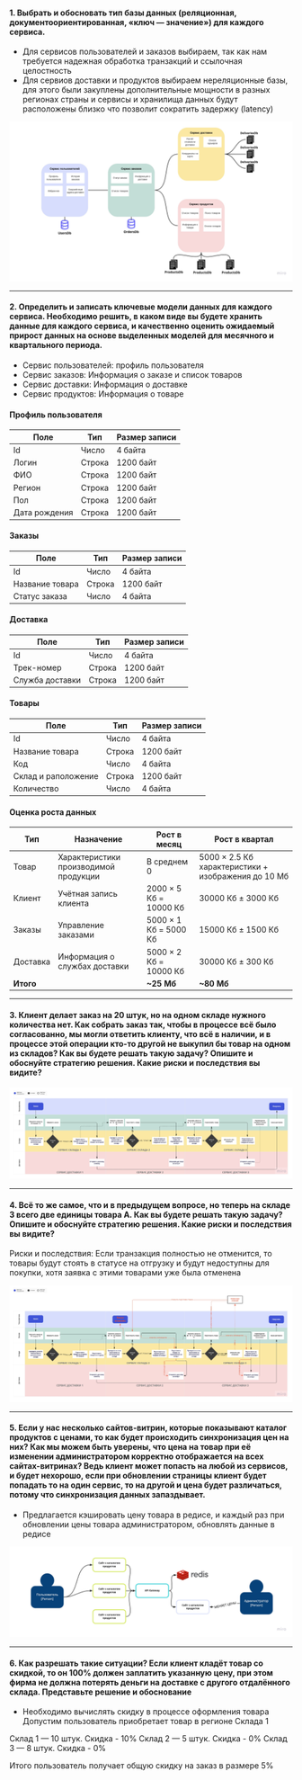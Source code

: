 #### 1. Выбрать и обосновать тип базы данных (реляционная, документоориентированная, «ключ — значение») для каждого сервиса. 

- Для сервисов пользователей и заказов выбираем, так как нам требуется надежная обработка транзакций и ссылочная целостность
- Для сервиов доставки и продуктов выбираем нереляционные базы, для этого были закуплены дополнительные мощности в разных регионах страны и сервисы и хранилища данных будут расположены близко что позволит сократить задержку (latency)

![alt tag](https://github.com/reddeveI/sb-architecture/blob/main/images/Data-storage-latest.jpg)

<hr />

#### 2. Определить и записать ключевые модели данных для каждого сервиса. Необходимо решить, в каком виде вы будете хранить данные для каждого сервиса, и качественно оценить ожидаемый прирост данных на основе выделенных моделей для месячного и квартального периода.

- Сервис пользователей: профиль пользователя
- Сервис заказов: Информация о заказе и список товаров
- Сервис доставки: Информация о доставке
- Сервис продуктов: Информация о товаре

#### Профиль пользователя
|Поле|Тип|Размер записи|
|----------------|-------------|--------------------------|
|Id|Число|4 байта|
|Логин|Строка|1200 байт|
|ФИО|Строка|1200 байт|
|Регион|Строка|1200 байт|
|Пол|Строка|1200 байт|
|Дата рождения|Строка|1200 байт|

#### Заказы
|Поле|Тип|Размер записи|
|----------------|-------------|--------------------------|
|Id|Число|4 байта|
|Название товара|Строка|1200 байт|
|Статус заказа|Число|4 байта|

#### Доставка
|Поле|Тип|Размер записи|
|----------------|-------------|--------------------------|
|Id|Число|4 байта|
|Трек-номер|Строка|1200 байт|
|Служба доставки|Строка|1200 байт|

#### Товары
|Поле|Тип|Размер записи|
|----------------|-------------|--------------------------|
|Id|Число|4 байта|
|Название товара|Строка|1200 байт|
|Код|Число|4 байта|
|Склад и раположение|Строка|1200 байт|
|Количество|Число|4 байта|

#### Оценка роста данных
|Тип|Назначение|Рост в месяц|Рост в квартал|
|----------------|-------------|--------------------------|--------|
|Товар|Характеристики производимой продукции|В среднем 0|5000 × 2.5 Кб характеристики + изображения до 10 Мб|
|Клиент|	Учётная запись клиента|2000 × 5 Кб = 10000 Кб|30000 Кб ± 3000 Кб|
|Заказы|	Управление заказами|5000 × 1 Кб = 5000 Кб|15000 Кб ± 1500 Кб|
|Доставка|	Информация о службах доставки|5000 × 2 Кб = 10000 Кб|30000 Кб ± 300 Кб|
|**Итого**|	|**~25 Мб**|**~80 Мб**|

<hr />

#### 3. Клиент делает заказ на 20 штук, но на одном складе нужного количества нет. Как собрать заказ так, чтобы в процессе всё было согласованно, мы могли ответить клиенту, что всё в наличии, и в процессе этой операции кто-то другой не выкупил бы товар на одном из складов? Как вы будете решать такую задачу? Опишите и обоснуйте стратегию решения. Какие риски и последствия вы видите? 

![alt tag](https://github.com/reddeveI/sb-architecture/blob/main/images/Transactions-swimlane.jpg)

<hr />

#### 4. Всё то же самое, что и в предыдущем вопросе, но теперь на складе 3 всего две единицы товара А. Как вы будете решать такую задачу? Опишите и обоснуйте стратегию решения. Какие риски и последствия вы видите?

Риски и последствия:
Если транзакция полностью не отменится, то товары будут стоять в статусе на отгрузку и будут недоступны для покупки, хотя заявка с этими товарами уже была отменена

![alt tag](https://github.com/reddeveI/sb-architecture/blob/main/images/Transaction-swimlane-cancelling.jpg)

<hr />

#### 5. Если у нас несколько сайтов-витрин, которые показывают каталог продуктов с ценами, то как будет происходить синхронизация цен на них? Как мы можем быть уверены, что цена на товар при её изменении администратором корректно отображается на всех сайтах-витринах? Ведь клиент может попасть на любой из сервисов, и будет нехорошо, если при обновлении страницы клиент будет попадать то на один сервис, то на другой и цена будет различаться, потому что синхронизация данных запаздывает.

- Предлагается кэшировать цену товара в редисе, и каждый раз при обновлении цены товара администратором, обновлять данные в редисе

![alt tag](https://github.com/reddeveI/sb-architecture/blob/main/images/Synchronization-latency-problem.jpg)

<hr />

#### 6. Как разрешать такие ситуации? Если клиент кладёт товар со скидкой, то он 100% должен заплатить указанную цену, при этом фирма не должна потерять деньги на доставке с другого отдалённого склада. Представьте решение и обоснование

- Необходимо вычислять скидку в процессе оформления товара
Допустим пользователь приобретает товар в регионе Склада 1

Склад 1 — 10 штук. Скидка - 10%
Склад 2 — 5 штук. Скидка - 0%
Склад 3 — 8 штук. Скидка - 0%

Итого пользователь получает общую скидку на заказ в размере 5%
